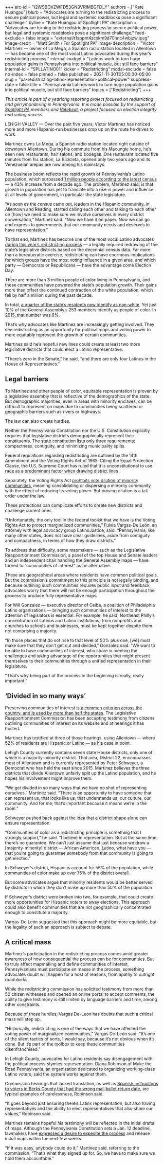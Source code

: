 +++
arc-id = "I2WSBOVZWFD53GN3VRIMBGFDLY"
authors = ["Kate Huangpu"]
blurb = "Advocates are turning to the redistricting process to secure political power, but legal and systemic roadblocks pose a significant challenge."
byline = "Kate Huangpu of Spotlight PA"
description = "Advocates are turning to the redistricting process to secure political power, but legal and systemic roadblocks pose a significant challenge."
feed-exclude = false
image = "external/t1sppnt4zcskm9d70hnc4wbjzw.jpeg"
image-credit = "Matt Smith / For Spotlight PA"
image-description = "Victor Martinez — owner of La Mega, a Spanish radio station located in Allentown — has become one of the most vocal Latino advocates during this year’s redistricting process."
internal-budget = "Latinos work to turn huge population gains in Pennsylvania into political muscle, but still face barriers"
internal-id = "SPLLATINO01"
kicker = "Redistricting"
modal-exclude = false
no-index = false
pinned = false
published = 2021-11-30T05:00:00-05:00
slug = "pa-redistricting-latino-representation-political-power"
suppress-date = false
title = "Pennsylvania Latinos work to turn huge population gains into political muscle, but still face barriers"
topics = ["Redistricting"]
+++

<i>This article is part of a yearlong reporting project focused on redistricting and gerrymandering in Pennsylvania. It is made possible by the support of </i><a href="https://www.spotlightpa.org/"><i>Spotlight PA</i></a><i> members and </i><a href="https://web.archive.org/20211101092019/https://votebeat.org/"><i>Votebeat</i></a><i>, a project focused on election integrity and voting access.</i>

LEHIGH VALLEY — Over the past five years, Victor Martinez has noticed more and more Hispanic-run businesses crop up on the route he drives to work.

Martinez owns La Mega, a Spanish radio station located right outside of downtown Allentown. During his commute from his Macungie home, he’s seen new restaurants, hair salons, and bodegas. One restaurant located five minutes from his station, La Bicicleta, opened only two years ago and its Venezuelan arepas are now among his mainstays.

The business boom reflects the rapid growth of Pennsylvania’s Latino population, which surpassed <a href="https://web.archive.org/20211201001917/https://www.census.gov/library/stories/state-by-state/pennsylvania-population-change-between-census-decade.html">1 million people according to the latest census</a> — a 43% increase from a decade ago. The problem, Martinez said, is that growth in population has yet to translate into a rise in power and influence at all levels of government, in particular the state legislature.

<script src="https://www.spotlightpa.org/embed.js" async></script><div data-spl-embed-version="1" data-spl-src="https://www.spotlightpa.org/embeds/newsletter/"></div>

“As soon as the census came out, leaders in the Hispanic community, in Allentown and Reading, started calling each other and talking to each other on [how] we need to make sure we involve ourselves in every district conversation,” Martinez said. “Now we have it on paper. Now we can go and express to governments that our community needs and deserves to have representation.”

To that end, Martinez has become one of the most vocal Latino advocates <a href="https://www.spotlightpa.org/topics/redistricting/" target="_blank">during this year’s redistricting process</a> — a legally required redrawing of the state’s legislative districts based on the decennial census data. Far more than a bureaucratic exercise, redistricting can have enormous implications for which groups have the most voting influence in a given area, and which party — Democrats or Republicans — have the advantage come Election Day.

There are more than 3 million people of color living in Pennsylvania, and these communities have powered the state’s population growth. Their gains more than offset the continued contraction of the white population, which fell by half a million during the past decade.

In total, <a href="https://web.archive.org/20211201001917/https://www.census.gov/library/stories/state-by-state/pennsylvania-population-change-between-census-decade.html">a quarter of the state’s residents now identify as non-white</a>. Yet just 10% of the General Assembly’s 253 members identify as people of color. In 2015, that number was 9%.

That’s why advocates like Martinez are increasingly getting involved. They see redistricting as an opportunity for political maps and voting power to more equitably represent the growth of certain communities.

Martinez said he’s hopeful new lines could create at least two more legislative districts that could elect a Latino representative.

“There’s zero in the Senate,” he said, “and there are only four Latinos in the House of Representatives.”

## Legal barriers

To Martinez and other people of color, equitable representation is proven by a legislative assembly that is reflective of the demographics of the state. But demographic majorities, even in areas with minority enclaves, can be difficult to represent on maps due to communities being scattered or geographic barriers such as rivers or highways.

The law can also create hurdles.

Neither the Pennsylvania Constitution nor the U.S. Constitution explicitly requires that legislative districts demographically represent their constituents. The state constitution lists only three requirements: compactness, contiguity, and minimizing municipality splits.

Federal regulations regarding redistricting are outlined by the 14th Amendment and the Voting Rights Act of 1965. Citing the Equal Protection Clause, the U.S. Supreme Court has ruled that it is unconstitutional to use <a href="https://web.archive.org/20210318062406/https://www.ncsl.org/research/redistricting/redistricting-and-the-supreme-court-the-most-significant-cases.aspx#Race">race as a predominant factor when drawing district lines</a>.

Separately, the Voting Rights Act <a href="https://web.archive.org/20210318062406/https://www.ncsl.org/research/redistricting/redistricting-and-the-supreme-court-the-most-significant-cases.aspx#Race">prohibits vote dilution of minority communities</a>, meaning consolidating or dispersing a minority community with the effect of reducing its voting power. But proving dilution is a tall order under the law.

These protections can complicate efforts to create new districts and challenge current ones.

“Unfortunately, the only tool in the federal toolkit that we have is the Voting Rights Act to protect marginalized communities,” Fulvia Vargas-De León, an attorney with legal advocacy group LatinoJustice, said. “Pennsylvania, like many other states, does not have clear guidelines, aside from contiguity and compactness, in terms of how they draw districts.”

To address that difficulty, some mapmakers — such as the Legislative Reapportionment Commission, a panel of the top House and Senate leaders and an independent chair handling the General Assembly maps — have turned to “communities of interest” as an alternative.

These are geographical areas where residents have common political goals. But the commission’s commitment to this principle is not legally binding, and because outlining such communities requires public input and feedback, advocates worry that there will not be enough participation throughout the process to produce fully representative maps.

For Will Gonzalez — executive director of Ceiba, a coalition of Philadelphia Latino organizations — bringing such communities of interest to the attention of legislators is essential. For example, he said, Northeast Philly’s concentration of Latinos and Latino institutions, from nonprofits and churches to schools and businesses, must be kept together despite them not comprising a majority.

“In those places that do not rise to that level of 50% plus one, [we] must make sure that they don’t get cut and divided,” Gonzalez said. “We want to be able to have communities of interest, who share in meeting the challenges and taking advantage of the opportunities that might present themselves to their communities through a unified representation in their legislature.

“That’s why being part of the process in the beginning is really, really important.”

<div class="flourish-embed flourish-map" data-src="visualisation/7978156"><script src="https://public.flourish.studio/resources/embed.js"></script></div>

## ‘Divided in so many ways’

Preserving communities of interest <a href="https://web.archive.org/20210126135812/https://www.ncsl.org/research/redistricting/redistricting-criteria.aspx">is a common criterion across the country, and is used by more than half the states</a>. The Legislative Reapportionment Commission has been accepting testimony from citizens outlining communities of interest on its website and at hearings it has hosted.

Martinez has testified at three of those hearings, using Allentown — where 52% of residents are Hispanic or Latino — as his case in point.

Lehigh County currently contains seven state House districts, only one of which is a majority-minority district. That area, District 22, encompasses most of Allentown and is currently represented by Peter Schweyer, a Democrat who has held the seat since 2015. Martinez believes the three districts that divide Allentown unfairly split up the Latino population, and he hopes his involvement might improve them.

“We get divided in so many ways that we have no shot of representing ourselves,” Martinez said. “There is an opportunity to have someone that can represent us, that looks like us, that understands us, our culture, our community. And for me, that’s important because it means we’re in the room.”

Schweyer pushed back against the idea that a district shape alone can ensure representation.

“Communities of color as a redistricting principle is something that I strongly support,” he said. “I believe in representation. But at the same time, there’s no guarantee. We can’t just assume that just because we draw a [majority-minority] district — African American, Latino, what have you — that you’re going to guarantee somebody from that community is going to get elected.”

In Schweyer’s district, Hispanics account for 56% of the population, while communities of color make up over 75% of the district overall.

But some advocates argue that minority residents would be better served by districts in which they don’t make up more than 50% of the population

If Schweyer’s district were broken into two, for example, that could create more opportunities for Hispanic voters to sway elections. This approach could also benefit communities that are not geographically concentrated enough to constitute a majority.

Vargas-De León suggested that this approach might be more equitable, but the legality of such an approach is subject to debate.

## A critical mass

Martinez’s participation in the redistricting process comes amid greater awareness of how consequential the process can be for communities. But to truly affect mapmaking and define communities of interest, Pennsylvanians must participate en masse in the process, something advocates doubt will happen for a host of reasons, from apathy to outright roadblocks.

While the redistricting commission has solicited testimony from more than 50 citizen witnesses and opened an online portal to accept comments, the ability to give testimony is still limited by language barriers and time, among other constraints.

Because of those hurdles, Vargas De-León has doubts that such a critical mass will step up.

“Historically, redistricting is one of the ways that we have affected the voting power of marginalized communities,” Vargas De-León said. “It’s one of the silent tactics of sorts, I would say, because it’s not obvious when it’s done. But it’s part of the toolbox to keep these communities disenfranchised.”

<script src="https://www.spotlightpa.org/embed.js" async></script><div data-spl-embed-version="1" data-spl-src="https://www.spotlightpa.org/embeds/donate/?eyebrow_text=SUPPORT%20SPOTLIGHT%20PA&cta_text=YES%2C%20DOUBLE%20MY%20GIFT&teaser_text=Support%20Spotlight%20PA's%20vital%20investigative%20journalism%20for%20Pennsylvania%20and%20for%20a%20limited%20time%2C%20all%20gifts%20will%20be%20DOUBLED."></div>

In Lehigh County, advocates for Latino residents say disengagement with the political process stymies representation. Diana Robinson of Make the Road Pennsylvania, an organization dedicated to organizing working-class Latino voters, said the system works against them.

Commission hearings that lacked translation, as well as <a href="https://web.archive.org/20211102044900/https://www.mcall.com/news/pennsylvania/mc-nws-pa-spanish-mail-in-ballot-instructions-incorrect-date-20211020-fdkpr4zz5be6tob3b4wcvrq224-story.html" target="_blank">Spanish instructions to voters in Berks County that had the wrong mail ballot return date</a>, are typical examples of carelessness, Robinson said.

“It goes beyond just ensuring there’s Latinx representation, but also having representatives and the ability to elect representatives that also share our values,” Robinson said.

Martinez remains hopeful his testimony will be reflected in the initial drafts of maps. Although the Pennsylvania Constitution sets a Jan. 12 deadline, lawmakers have <a href="https://www.spotlightpa.org/news/2021/10/pa-redistricting-mapmakers-closed-door-process/">expressed a desire to expedite the process</a> and release initial maps within the next few weeks.

“If it was easy, anybody could do it,” Martinez said, referring to the commission. “That’s what they signed up for. So, we have to make sure we hold them accountable.”

